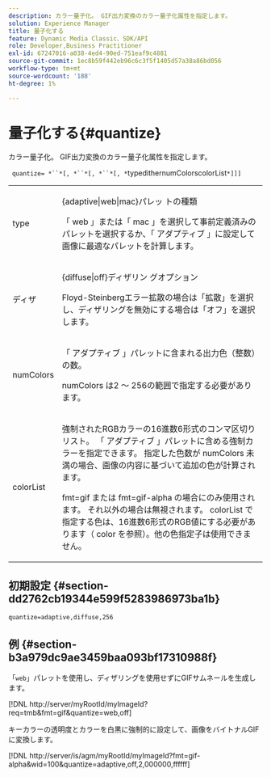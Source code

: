 ```yaml
---
description: カラー量子化。 GIF出力変換のカラー量子化属性を指定します。
solution: Experience Manager
title: 量子化する
feature: Dynamic Media Classic、SDK/API
role: Developer,Business Practitioner
exl-id: 67247016-a038-4ed4-90ed-751eaf9c4881
source-git-commit: 1ec8b59f442eb96c6c3f5f1405d57a38a86bd056
workflow-type: tm+mt
source-wordcount: '188'
ht-degree: 1%

---
```


# 量子化する{#quantize}

カラー量子化。 GIF出力変換のカラー量子化属性を指定します。

` quantize= *``*[, *``*[, *``*[, *`typedithernumColorscolorList`*]]]`

<table id="simpletable_6BF155FCB8224E7EBFC8D8375AD26A71"> 
 <tr class="strow"> 
  <td class="stentry"> <p> <span class="codeph"> <span class="varname"> type </span> </span> </p> </td> 
  <td class="stentry"> <p> <span class="codeph"> {adaptive|web|mac}パレッ </span> トの種類 </p> <p>「 <span class="codeph"> web </span> 」または「 <span class="codeph"> mac </span> 」を選択して事前定義済みのパレットを選択するか、「 <span class="codeph">アダプティブ</span> 」に設定して画像に最適なパレットを計算します。 </p> </td> 
 </tr> 
 <tr class="strow"> 
  <td class="stentry"> <p> <span class="codeph"> <span class="varname"> ディザ  </span> </span> </p> </td> 
  <td class="stentry"> <p> <span class="codeph"> {diffuse|off}ディザリン </span> グオプション </p> <p>Floyd-Steinbergエラー拡散の場合は「拡散」を選択し、ディザリングを無効にする場合は「オフ」を選択します。 </p> </td> 
 </tr> 
 <tr class="strow"> 
  <td class="stentry"> <p> <span class="codeph"> <span class="varname"> numColors  </span> </span> </p> </td> 
  <td class="stentry"> <p>「 <span class="codeph">アダプティブ</span> 」パレットに含まれる出力色（整数）の数。 </p> <p> <span class="codeph"> <span class="varname"> numColors </span> </span> は2 ～ 256の範囲で指定する必要があります。 </p> </td> 
 </tr> 
 <tr class="strow"> 
  <td class="stentry"> <p> <span class="codeph"> <span class="varname"> colorList  </span> </span> </p> </td> 
  <td class="stentry"> <p>強制されたRGBカラーの16進数6形式のコンマ区切りリスト。 「 <span class="codeph">アダプティブ</span> 」パレットに含める強制カラーを指定できます。 指定した色数が<span class="codeph"> numColors </span>未満の場合、画像の内容に基づいて追加の色が計算されます。 </p> <p><span class="codeph"> fmt=gif </span>または<span class="codeph"> fmt=gif-alpha </span>の場合にのみ使用されます。 それ以外の場合は無視されます。 <span class="codeph"> <span class="varname"> colorList </span> </span>で指定する色は、16進数6形式のRGB値にする必要があります（<span class="codeph"> color </span>を参照）。他の色指定子は使用できません。 </p> </td> 
 </tr> 
</table>

## 初期設定 {#section-dd2762cb19344e599f5283986973ba1b}

`quantize=adaptive,diffuse,256`

## 例 {#section-b3a979dc9ae3459baa093bf17310988f}

「`web`」パレットを使用し、ディザリングを使用せずにGIFサムネールを生成します。

[!DNL http://server/myRootId/myImageId?req=tmb&fmt=gif&quantize=web,off]

キーカラーの透明度とカラーを白黒に強制的に設定して、画像をバイトナルGIFに変換します。

[!DNL http://server/is/agm/myRootId/myImageId?fmt=gif-alpha&wid=100&quantize=adaptive,off,2,000000,ffffff]
